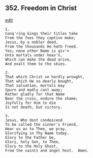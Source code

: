 
## 352.  Freedom in Christ
[edit](https://docs.google.com/document/d/1UlV6bZa68OU8pF2Tu65lqEGbnIAtMJP8/edit?mode=html)



    1.
    Conq'ring kings their titles take
    From the foes they captive make;
    Jesus, by a nobler deed,
    From the thousands He hath freed.
    Yes; none other Name is giv'n
    Unto mortals under heav'n,
    Which can make the dead arise,
    And exalt them to the skies.

    2.
    That which Christ so hardly wrought,
    That which He so dearly bought,
    That salvation, mortals may
    Spurn and madly cast away;
    Rather gladly for that Name
    Bear the cross, endure the shame;
    Joyfully for Him to die
    Is not death, but victory.

    3.
    Jesus, Who dost condescend
    To be called the sinner's Friend,
    Hear us as to Thee, we pray,
    Glorifying in Thy Name today.
    Glory to the Father be,
    Glory, holy Son, to Thee,
    Glory to the Holy Ghost,
    From the saints and angel host.  Amen.

